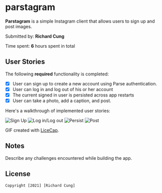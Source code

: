 # parstagram

**Parstagram** is a simple Instagram client that allows users to sign up and post images.

Submitted by: **Richard Cung**

Time spent: **6** hours spent in total

## User Stories

The following **required** functionality is completed:

* [x] User can sign up to create a new account using Parse authentication.
* [x] User can log in and log out of his or her account
* [x] The current signed in user is persisted across app restarts
* [x] User can take a photo, add a caption, and post.

Here's a walkthrough of implemented user stories:

<img src='' title='Sign Up' width=''/>

<img src='' title='Log in/Log out' width=''/>

<img src='' title='Persist' width=''/>

<img src='' title='Post' width=''/>

GIF created with [LiceCap](http://www.cockos.com/licecap/).

## Notes

Describe any challenges encountered while building the app.

## License

    Copyright [2021] [Richard Cung]
